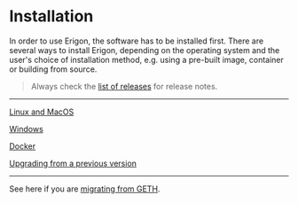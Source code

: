 # Installation

In order to use Erigon, the software has to be installed first. There are several ways to install Erigon, depending on the operating system and the user's choice of installation method, e.g. using a pre-built image, container or building from source.

> Always check the [list of releases](https://github.com/erigontech/erigon/releases) for release notes.

_____________________________

[Linux and MacOS](installation/linux-and-macos.md)

[Windows](installation/windows.md)

[Docker](installation/docker.md)

[Upgrading from a previous version](installation/upgrading.md)

_____________________________

See here if you are [migrating from GETH](installation/migrating-from-geth.md).